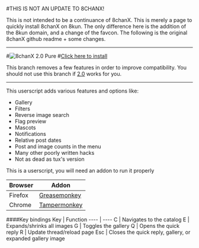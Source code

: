 #THIS IS NOT AN UPDATE TO 8CHANX!

This is not intended to be a continuance of 8chanX. This is merely a page to quickly install 8chanX on 8kun. The only difference here is the addition of the 8kun domain, and a change of the favcon. The following is the original 8chanX github readme + some changes.
____
#![8](https://raw.githubusercontent.com/SlippingGitty/8chanX-for-8kun/2-0_pure/images/logo.png)chanX 2.0 Pure
#[Click here to install](https://github.com/SlippingGitty/8chanX-for-8kun/raw/2-0_pure/8chan-x.user.js)

This branch removes a few features in order to improve compatibility. You should not use this branch if [2.0](https://github.com/Pashe/8chanX/tree/2-0) works for you.
***

This userscript adds various features and options like:
 * Gallery
 * Filters
 * Reverse image search
 * Flag preview
 * Mascots
 * Notifications
 * Relative post dates
 * Post and image counts in the menu
 * Many other poorly written hacks
 * Not as dead as tux's version

This is a userscript, you will need an addon to run it properly

Browser|Addon
----   |----
Firefox|[Greasemonkey](https://addons.mozilla.org/en-US/firefox/addon/greasemonkey/)
Chrome |[Tampermonkey](https://chrome.google.com/webstore/detail/tampermonkey/dhdgffkkebhmkfjojejmpbldmpobfkfo)

####Key bindings
Key     | Function
----    | ----
C       | Navigates to the catalog
E       | Expands/shrinks all images
G       | Toggles the gallery
Q       | Opens the quick reply
R       | Update thread/reload page
Esc     | Closes the quick reply, gallery, or expanded gallery image
